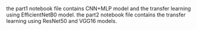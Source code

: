 

the part1 notebook file contains CNN+MLP model and the transfer learning using EfficientNetB0 model. the part2 notebook file contains the transfer learning using ResNet50 and VGG16 models.
